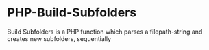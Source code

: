 # PHP-Build-Subfolders
Build Subfolders is a PHP function which parses a filepath-string and creates new subfolders, sequentially
